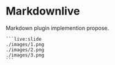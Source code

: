 # Markdownlive

Markdown plugin implemention propose.


    ```live:slide
    ./images/1.png
    ./images/2.png
    ./images/3.png
    ```
